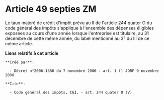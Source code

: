 # Article 49 septies ZM

Le taux majoré de crédit d'impôt prévu au II de l'article 244 quater O du code général des impôts s'applique à l'ensemble des
dépenses éligibles exposées au cours d'une année lorsque l'entreprise est titulaire, au 31 décembre de cette même année, du
label mentionné au 3° du III de ce même article.

**Liens relatifs à cet article**

	**Créé par**:

	  - Décret n°2006-1350 du 7 novembre 2006 - art. 1 () JORF 9 novembre 2006

	**Cite**:

	  - Code général des impôts, CGI. - art. 244 quater O (V)
